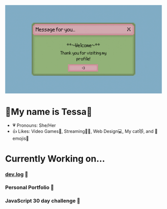<div align="center">
  <img src="welcome.gif" />
 </div>
 
# 🌸My name is Tessa🌸
 - 💗 Pronouns: She/Her
 - 👍 Likes: Video Games👾, Streaming👩‍💻, Web Design💻, My cat😻, and 🤣emojis🤣
 
 # Currently Working on...
 
 ### [dev.log](https://dev-log.herokuapp.com/) 💙
 ### Personal Portfolio 💚
 ### JavaScript 30 day challenge 📅
 
 
 

<!--
**tessie-the-messy/tessie-the-messy** is a ✨ _special_ ✨ repository because its `README.md` (this file) appears on your GitHub profile.

Here are some ideas to get you started:

- 🔭 I’m currently working on ...
- 🌱 I’m currently learning ...
- 👯 I’m looking to collaborate on ...
- 🤔 I’m looking for help with ...
- 💬 Ask me about ...
- 📫 How to reach me: ...
- 😄 Pronouns: ...
- ⚡ Fun fact: ...
-->
